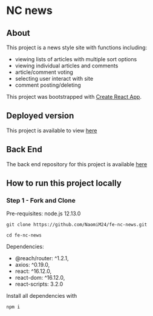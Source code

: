 # NC news

## About
This project is a news style site with functions including:

* viewing lists of articles with multiple sort options
* viewing individual articles and comments
* article/comment voting
* selecting user interact with site
* comment posting/deleting

This project was bootstrapped with [Create React App](https://github.com/facebook/create-react-app).

## Deployed version

This project is available to view [here](https://naomi-mercer-nc-news.netlify.com/)

## Back End
The back end repository for this project is available [here](https://github.com/NaomiM24/be-nc-news)

## How to run this project locally

### Step 1 - Fork and Clone
Pre-requisites: node.js 12.13.0

```
git clone https://github.com/NaomiM24/fe-nc-news.git

cd fe-nc-news

```

Dependencies: 
  * @reach/router: ^1.2.1,
  * axios: ^0.19.0,
  * react: ^16.12.0,
  * react-dom: ^16.12.0,
  * react-scripts: 3.2.0

Install all dependencies with

```
npm i 
```